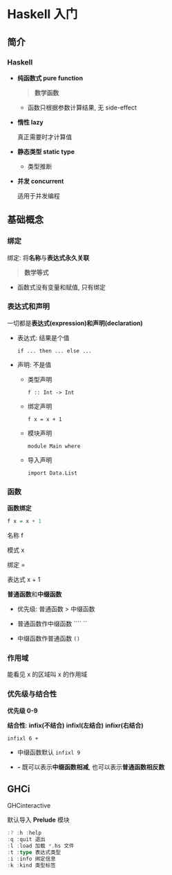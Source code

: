#                         Haskell 入门                                

## 简介

### Haskell

* **纯函数式 pure function**

   > **数学函数**

   * 函数只根据参数计算结果, 无 side-effect
   
* **惰性 lazy**

   真正需要时才计算值

* **静态类型 static type**

   * 类型推断

* **并发 concurrent**

   适用于并发编程

## 基础概念

### 绑定 

绑定: 将**名称**与**表达式永久关联**

> **数学等式**

* 函数式没有变量和赋值, 只有绑定

### 表达式和声明

一切都是**表达式(expression)**和**声明(declaration)**

* 表达式: 结果是个值

   `if ... then ... else ...`

* 声明: 不是值

   * 类型声明

      `f :: Int -> Int`

   * 绑定声明

      `f x = x + 1`

   * 模块声明

      `module Main where`

   * 导入声明

      `import Data.List`

### 函数

**函数绑定**

```haskell
f x = x + 1
```

名称 f

模式 x

绑定 = 

表达式 x + 1

**普通函数**和**中缀函数**

* 优先级: 普通函数 > 中缀函数

* 普通函数作中缀函数 ```` ``
* 中缀函数作普通函数 `()`

### 作用域

能看见 x 的区域叫 x 的作用域

### 优先级与结合性

**优先级 0-9** 

**结合性**: **infix(不结合)**  **infixl(左结合)** **infixr(右结合)**

`infixl 6 +`

* 中缀函数默认 `infixl 9`

* **-** 既可以表示**中缀函数相减**, 也可以表示**普通函数相反数**

## GHCi

GHCinteractive

默认导入 **Prelude** 模块

```haskell
:? :h :help
:q :quit 退出
:l :load 加载 *.hs 文件
:t :type 表达式类型
:i :info 绑定信息
:k :kind 类型标签
```

